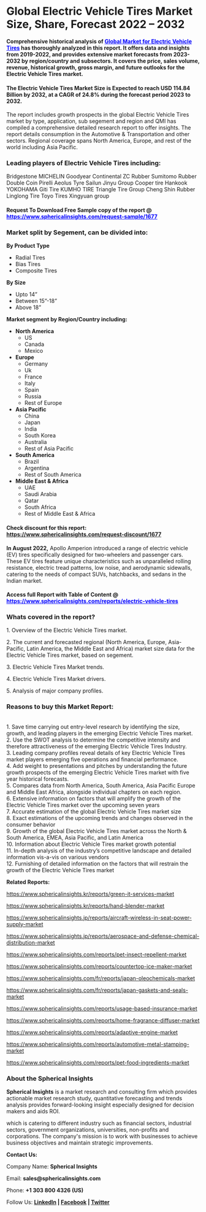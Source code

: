 <h1><strong>Global Electric Vehicle Tires Market Size, Share, Forecast 2022 &ndash; 2032</strong></h1>
<p><strong>Comprehensive historical analysis of&nbsp;<span style="color: #0000ff;"><a style="color: #0000ff;" href="https://www.sphericalinsights.com/reports/electric-vehicle-tires" target="_blank">Global Market for Electric Vehicle Tires</a></span> has thoroughly analyzed in this report. It offers data and insights from 2019-2022, and provides extensive market forecasts from 2023-2032 by region/country and subsectors. It covers the price, sales volume, revenue, historical growth, gross margin, and future outlooks for the Electric Vehicle Tires market.</strong></p>
<h4><strong>The Electric Vehicle Tires Market Size is Expected to reach USD 114.84 Billion by 2032, at a CAGR of 24.8% during the forecast period 2023 to 2032.</strong></h4>
<p>The report includes growth prospects in the global Electric Vehicle Tires market by type, application, sub segement and region and QMI has compiled a comprehensive detailed research report to offer insights. The report details consumption in the Automotive &amp; Transportation and other sectors. Regional coverage spans North America, Europe, and rest of the world including Asia Pacific.</p>
<h3><strong>Leading players of Electric Vehicle Tires including:</strong></h3>
<p>Bridgestone MICHELIN Goodyear Continental ZC Rubber Sumitomo Rubber Double Coin Pirelli Aeolus Tyre Sailun Jinyu Group Cooper tire Hankook YOKOHAMA Giti Tire KUMHO TIRE Triangle Tire Group Cheng Shin Rubber Linglong Tire Toyo Tires Xingyuan group</p>
<h4>Request To Download Free Sample copy of the report @ <span style="color: #0000ff;"><a style="color: #0000ff;" href="https://www.sphericalinsights.com/request-sample/1677" target="_blank">https://www.sphericalinsights.com/request-sample/1677</a></span></h4>
<h3><strong>Market split by Segement, can be divided into:</strong></h3>
<p><strong>By Product Type</strong></p>
<ul>
<li>Radial Tires</li>
<li>Bias Tires</li>
<li>Composite Tires</li>
</ul>
<p><strong>By Size</strong></p>
<ul>
<li>Upto 14&rdquo;</li>
<li>Between 15&rdquo;-18&rdquo;</li>
<li>Above 18&rdquo;</li>
</ul>
<p><strong>Market segment by Region/Country including:</strong></p>
<ul>
<li><strong>North America</strong>
<ul>
<li>US</li>
<li>Canada</li>
<li>Mexico</li>
</ul>
</li>
<li><strong>Europe</strong>
<ul>
<li>Germany</li>
<li>Uk</li>
<li>France</li>
<li>Italy</li>
<li>Spain</li>
<li>Russia</li>
<li>Rest of Europe</li>
</ul>
</li>
<li><strong>Asia Pacific</strong>
<ul>
<li>China</li>
<li>Japan</li>
<li>India</li>
<li>South Korea</li>
<li>Australia</li>
<li>Rest of Asia Pacific</li>
</ul>
</li>
<li><strong>South America</strong>
<ul>
<li>Brazil</li>
<li>Argentina</li>
<li>Rest of South America</li>
</ul>
</li>
<li><strong>Middle East &amp; Africa</strong>
<ul>
<li>UAE</li>
<li>Saudi Arabia</li>
<li>Qatar</li>
<li>South Africa</li>
<li>Rest of Middle East &amp; Africa</li>
</ul>
</li>
</ul>
<h4>Check discount for this report: <a href="https://www.sphericalinsights.com/request-discount/1677" target="_blank">https://www.sphericalinsights.com/request-discount/1677</a></h4>
<p><strong>In August 2022,</strong> Apollo Amperion introduced a range of electric vehicle (EV) tires specifically designed for two-wheelers and passenger cars. These EV tires feature unique characteristics such as unparalleled rolling resistance, electric tread patterns, low noise, and aerodynamic sidewalls, catering to the needs of compact SUVs, hatchbacks, and sedans in the Indian market.</p>
<h4>Access full Report with Table of Content @ <span style="color: #0000ff;"><a style="color: #0000ff;" href="https://www.sphericalinsights.com/reports/electric-vehicle-tires" target="_blank">https://www.sphericalinsights.com/reports/electric-vehicle-tires</a></span></h4>
<h3><strong>Whats covered in the report?</strong></h3>
<p>1. Overview of the Electric Vehicle Tires market.</p>
<p>2. The current and forecasted regional (North America, Europe, Asia-Pacific, Latin America, the Middle East and Africa) market size data for the Electric Vehicle Tires market, based on segement.</p>
<p>3. Electric Vehicle Tires Market trends.</p>
<p>4. Electric Vehicle Tires Market drivers.</p>
<p>5. Analysis of major company profiles.</p>
<h3><strong>Reasons to buy this Market Report:</strong></h3>
<p><br /> 1. Save time carrying out entry-level research by identifying the size, growth, and leading players in the emerging Electric Vehicle Tires market.<br /> 2. Use the SWOT analysis to determine the competitive intensity and therefore attractiveness of the emerging Electric Vehicle Tires Industry.<br /> 3. Leading company profiles reveal details of key Electric Vehicle Tires market players emerging five operations and financial performance.<br /> 4. Add weight to presentations and pitches by understanding the future growth prospects of the emerging Electric Vehicle Tires market with five year historical forecasts.<br /> 5. Compares data from North America, South America, Asia Pacific Europe and Middle East Africa, alongside individual chapters on each region.<br /> 6. Extensive information on factors that will amplify the growth of the Electric Vehicle Tires market over the upcoming seven years<br /> 7. Accurate estimation of the global Electric Vehicle Tires market size <br /> 8. Exact estimations of the upcoming trends and changes observed in the consumer behavior <br /> 9. Growth of the global Electric Vehicle Tires market across the North &amp; South America, EMEA, Asia Pacific, and Latin America<br /> 10. Information about Electric Vehicle Tires market growth potential<br /> 11. In-depth analysis of the industry&rsquo;s competitive landscape and detailed information vis-a-vis on various vendors<br /> 12. Furnishing of detailed information on the factors that will restrain the growth of the Electric Vehicle Tires market</p>
<p><strong>Related Reports:</strong></p>
<p><a href="https://www.sphericalinsights.kr/reports/green-it-services-market">https://www.sphericalinsights.kr/reports/green-it-services-market</a></p>
<p><a href="https://www.sphericalinsights.kr/reports/hand-blender-market">https://www.sphericalinsights.kr/reports/hand-blender-market</a></p>
<p><a href="https://www.sphericalinsights.jp/reports/aircraft-wireless-in-seat-power-supply-market">https://www.sphericalinsights.jp/reports/aircraft-wireless-in-seat-power-supply-market</a></p>
<p><a href="https://www.sphericalinsights.jp/reports/aerospace-and-defense-chemical-distribution-market">https://www.sphericalinsights.jp/reports/aerospace-and-defense-chemical-distribution-market</a> &nbsp;&nbsp;&nbsp;</p>
<p><a href="https://www.sphericalinsights.com/reports/pet-insect-repellent-market">https://www.sphericalinsights.com/reports/pet-insect-repellent-market</a></p>
<p><a href="https://www.sphericalinsights.com/reports/countertop-ice-maker-market">https://www.sphericalinsights.com/reports/countertop-ice-maker-market</a></p>
<p><a href="https://www.sphericalinsights.com/fr/reports/japan-oleochemicals-market">https://www.sphericalinsights.com/fr/reports/japan-oleochemicals-market</a></p>
<p><a href="https://www.sphericalinsights.com/fr/reports/japan-gaskets-and-seals-market">https://www.sphericalinsights.com/fr/reports/japan-gaskets-and-seals-market</a></p>
<p><a href="https://www.sphericalinsights.com/reports/usage-based-insurance-market">https://www.sphericalinsights.com/reports/usage-based-insurance-market</a></p>
<p><a href="https://www.sphericalinsights.com/reports/home-fragrance-diffuser-market">https://www.sphericalinsights.com/reports/home-fragrance-diffuser-market</a></p>
<p><a href="https://www.sphericalinsights.com/reports/adaptive-engine-market">https://www.sphericalinsights.com/reports/adaptive-engine-market</a></p>
<p><a href="https://www.sphericalinsights.com/reports/automotive-metal-stamping-market">https://www.sphericalinsights.com/reports/automotive-metal-stamping-market</a></p>
<p><a href="https://www.sphericalinsights.com/reports/pet-food-ingredients-market">https://www.sphericalinsights.com/reports/pet-food-ingredients-market</a></p>
<h3><strong>About the Spherical Insights</strong></h3>
<p><strong>Spherical Insights</strong> is a market research and consulting firm which provides actionable market research study, quantitative forecasting and trends analysis provides forward-looking insight especially designed for decision makers and aids ROI.</p>
<p>which is catering to different industry such as financial sectors, industrial sectors, government organizations, universities, non-profits and corporations. The company's mission is to work with businesses to achieve business objectives and maintain strategic improvements.</p>
<p><strong>Contact Us:</strong></p>
<p>Company Name: <strong>Spherical Insights</strong></p>
<p>Email: <strong>sales@sphericalinsights.com</strong></p>
<p>Phone: <strong>+1 303 800 4326 (US)</strong></p>
<p>Follow Us: <strong><a href="https://www.linkedin.com/company/spherical-insight/"><u>LinkedIn</u></a> | <a href="https://www.facebook.com/sphericalinsights22"><u>Facebook</u></a> | <a href="https://twitter.com/SInsights_US"><u>Twitter</u></a></strong></p>
